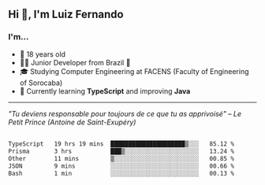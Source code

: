 <h2>Hi 👋, I'm Luiz Fernando</h2>

### I'm...
* 🤟 18 years old
* 👨‍💻 Junior Developer from Brazil 💚
* 🎓 Studying Computer Engineering at FACENS (Faculty of Engineering of Sorocaba)
* 🔭 Currently learning **TypeScript** and improving **Java**

---

_"Tu deviens responsable pour toujours de ce que tu as apprivoisé" – Le Petit Prince (Antoine de Saint-Exupéry)_

##

<!--START_SECTION:waka-->

```txt
TypeScript   19 hrs 19 mins  █████████████████████▒░░░   85.12 %
Prisma       3 hrs           ███▒░░░░░░░░░░░░░░░░░░░░░   13.24 %
Other        11 mins         ▒░░░░░░░░░░░░░░░░░░░░░░░░   00.85 %
JSON         9 mins          ░░░░░░░░░░░░░░░░░░░░░░░░░   00.66 %
Bash         1 min           ░░░░░░░░░░░░░░░░░░░░░░░░░   00.13 %
```

<!--END_SECTION:waka-->

